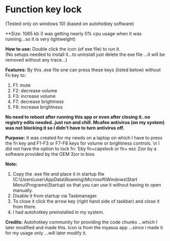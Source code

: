 # Function key lock  

(Tested only on windows 10)
(based on autohotkey software)

**Size: 1085 kb 
(I was getting nearly 0% cpu usage when it was running...so it is very lightweight)

**How to use:**
Double click the icon (of exe file) to run it.  
(No setups needed to install it...to uninstall just delete the exe file ...it will be removed without any trace...)

**Features:**
By this .exe file one can press these keys (listed below) without Fn key to:
1) F1: mute 
2) F2: decrease volume
3) F3: increase volume
4) F7: decrease brightness
5) F8: increase brightness


**No need to reboot after running this app or even after closing it..no registry edits needed..just run and chill.
 Mcafee antivirus (on my system) was not blocking it so I didn't have to turn antivirus off.**
 
**Purpose:**
It was created for my needs on a laptop on which I have to press the fn key and F1-F3 or F7-F8 keys for volume or brightness controls. 
\n I did not have the option to lock fn:
1)by fn+capslock or fn+ esc 
2)or by a software provided by the OEM 
3)or in bios

**Note:** 
1) Copy the .exe file and place it in startup file (C:\Users\user\AppData\Roaming\Microsoft\Windows\Start Menu\Programs\Startup) so that you can use it without having to open manually.
2) Disable it from startup via Taskmanager.
3) To close it click the arrow key (right hand side of taskbar) and close it from there.
4) I had autohotkey preinstalled in my system.


**Credits:**
Autohotkey community for providing the code chunks ...which I later modified and made this.
Icon is from the myasus app ...since i made it for my usage only ...will later modify it. 
